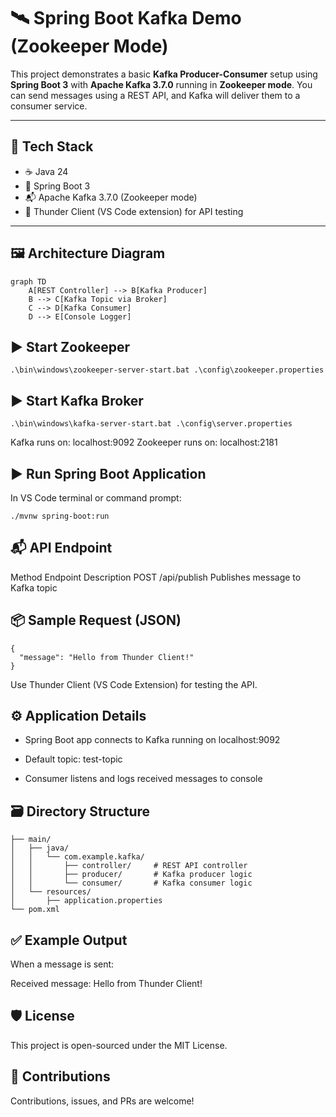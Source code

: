 # 🛰️ Spring Boot Kafka Demo (Zookeeper Mode)

This project demonstrates a basic **Kafka Producer-Consumer** setup using **Spring Boot 3** with **Apache Kafka 3.7.0** running in **Zookeeper mode**. You can send messages using a REST API, and Kafka will deliver them to a consumer service.

---

## 🔧 Tech Stack

- ☕ Java 24
- 🌱 Spring Boot 3
- 📬 Apache Kafka 3.7.0 (Zookeeper mode)
- 🧪 Thunder Client (VS Code extension) for API testing

---

## 🖼 Architecture Diagram

```mermaid
graph TD
    A[REST Controller] --> B[Kafka Producer]
    B --> C[Kafka Topic via Broker]
    C --> D[Kafka Consumer]
    D --> E[Console Logger]
```

## ▶️ Start Zookeeper

```.\bin\windows\zookeeper-server-start.bat .\config\zookeeper.properties```

## ▶️ Start Kafka Broker
```.\bin\windows\kafka-server-start.bat .\config\server.properties```


Kafka runs on: localhost:9092
Zookeeper runs on: localhost:2181

## ▶️ Run Spring Boot Application
In VS Code terminal or command prompt:

```./mvnw spring-boot:run```

## 📬 API Endpoint
Method	Endpoint	Description
POST	/api/publish	Publishes message to Kafka topic

## 📦 Sample Request (JSON)
```
{
  "message": "Hello from Thunder Client!"
}
```
Use Thunder Client (VS Code Extension) for testing the API.

## ⚙️ Application Details
- Spring Boot app connects to Kafka running on localhost:9092

- Default topic: test-topic

- Consumer listens and logs received messages to console

## 🗃 Directory Structure
```src/
├── main/
│   ├── java/
│   │   └── com.example.kafka/
│   │       ├── controller/     # REST API controller
│   │       ├── producer/       # Kafka producer logic
│   │       └── consumer/       # Kafka consumer logic
│   └── resources/
│       ├── application.properties
└── pom.xml
```

## ✅ Example Output
When a message is sent:

Received message: Hello from Thunder Client!

## 🛡 License
This project is open-sourced under the MIT License.

## 🙌 Contributions
Contributions, issues, and PRs are welcome!

